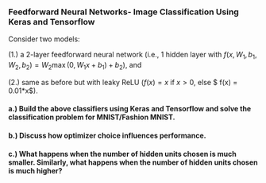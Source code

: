 ### Feedforward Neural Networks- Image Classification Using Keras and Tensorflow

Consider two models: 

(1.) a 2-layer feedforward neural network (i.e., 1 hidden layer with $f(x,W_1,b_1,W_2,b_2) = W_2\max(0,W_1x+b_1) + b_2$), and 

(2.) same as before but with leaky ReLU ($f(x) = x$ if $x > 0$, else $ f(x) = 0.01*x$).

#### a.) Build the above classifiers using Keras and Tensorflow and solve the classification problem for MNIST/Fashion MNIST.
#### b.) Discuss how optimizer choice influences performance.
#### c.) What happens when the number of hidden units chosen is much smaller. Similarly, what happens when the number of hidden units chosen is much higher?

